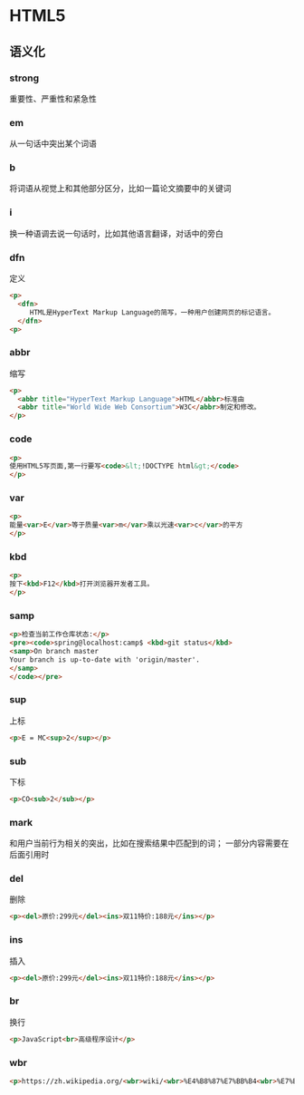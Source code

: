 # HTML5
## 语义化
### strong
重要性、严重性和紧急性
### em
从一句话中突出某个词语
### b
将词语从视觉上和其他部分区分，比如一篇论文摘要中的关键词
### i
换一种语调去说一句话时，比如其他语言翻译，对话中的旁白
### dfn
定义
```html
<p>
  <dfn>
     HTML是HyperText Markup Language的简写，一种用户创建网页的标记语言。
  </dfn>
<p>
```
### abbr
缩写
```html
<p>
  <abbr title="HyperText Markup Language">HTML</abbr>标准由
  <abbr title="World Wide Web Consortium">W3C</abbr>制定和修改。
</p>
```
### code
```html
<p>
使用HTML5写页面,第一行要写<code>&lt;!DOCTYPE html&gt;</code>
</p>
```
### var
```html
<p>
能量<var>E</var>等于质量<var>m</var>乘以光速<var>c</var>的平方
</p>
```
### kbd
```html
<p>
按下<kbd>F12</kbd>打开浏览器开发者工具。
</p>
```
### samp
```html
<p>检查当前工作仓库状态:</p>
<pre><code>spring@localhost:camp$ <kbd>git status</kbd>
<samp>On branch master
Your branch is up-to-date with 'origin/master'.
</samp>
</code></pre>
```
### sup
上标
```html
<p>E = MC<sup>2</sup></p>
```
### sub
下标
```html
<p>CO<sub>2</sub></p>
```
### mark
和用户当前行为相关的突出，比如在搜索结果中匹配到的词；
一部分内容需要在后面引用时
### del
删除
```html
<p><del>原价:299元</del><ins>双11特价:188元</ins></p>
```
### ins
插入
```html
<p><del>原价:299元</del><ins>双11特价:188元</ins></p>
```
### br
换行
```html
<p>JavaScript<br>高级程序设计</p>
```
### wbr
```html
<p>https://zh.wikipedia.org/<wbr>wiki/<wbr>%E4%B8%87%E7%BB%B4<wbr>%E7%BD%91%E8%81%94%E7%9B%9F</p>
```
